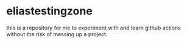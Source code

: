 # eliastestingzone
this is a repository for me to experiment with and learn github actions without the risk of messing up a project.
